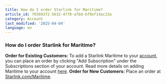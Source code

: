 ```yaml
---
title: How do I order Starlink for Maritime?
article_id: 76569372-5632-4778-a7bd-bf9ef14ac13a
category: Account
last_modified: '2025-04-04'
language: en
---
```


### How do I order Starlink for Maritime?
**Order for Existing Customers:** To add a Starlink Maritime to your [account](https://www.starlink.com/support/article/<https:/www.starlink.com/account/home>), you can place an order by clicking "Add Subscription" under the Subscriptions section of your account. Read more details on adding Maritime to your account [here](https://www.starlink.com/support/article/<https:/support.starlink.com/?topic=90bab5a0-7269-f17e-d9d2-81d70843141e>). 
**Order for New Customers:** Place an order at [Starlink.com/Maritime](https://www.starlink.com/support/article/<https:/www.starlink.com/maritime>).